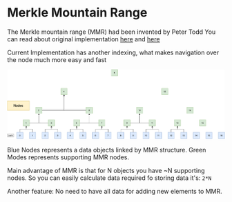 # Merkle Mountain Range

The Merkle mountain range (MMR) had been invented by Peter Todd 
You can read about original implementation [here](https://github.com/opentimestamps/opentimestamps-server/blob/master/doc/merkle-mountain-range.md) and [here](https://github.com/mimblewimble/grin/blob/master/doc/mmr.md)

Current Implementation has another indexing, what makes navigation over the node much more easy and fast

![Mmr Structure](./doc/mmr-1.png)

 Blue Nodes represents a data objects linked by MMR structure.
 Green Modes represents supporting MMR nodes.
 
 Main advantage of MMR is that for N objects you have ~N supporting nodes. 
 So you can easily calculate data required fo storing data it's: `2*N` 
 
 Another feature: No need to have all data for adding new elements to MMR.
 
 